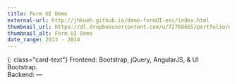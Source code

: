```yaml
---
title: Form UI Demo
external-url: http://jhkueh.github.io/demo-formUI-esc/index.html
thumbnail_url: https://dl.dropboxusercontent.com/u/72768665/portfolio/esc_thumbnail.jpg
thumbnail_alt: Form UI Demo
date_range: 2013 - 2014
---
```


{: class="card-text"}
Frontend: Bootstrap, jQuery, AngularJS, & UI Bootstrap.  
Backend: —